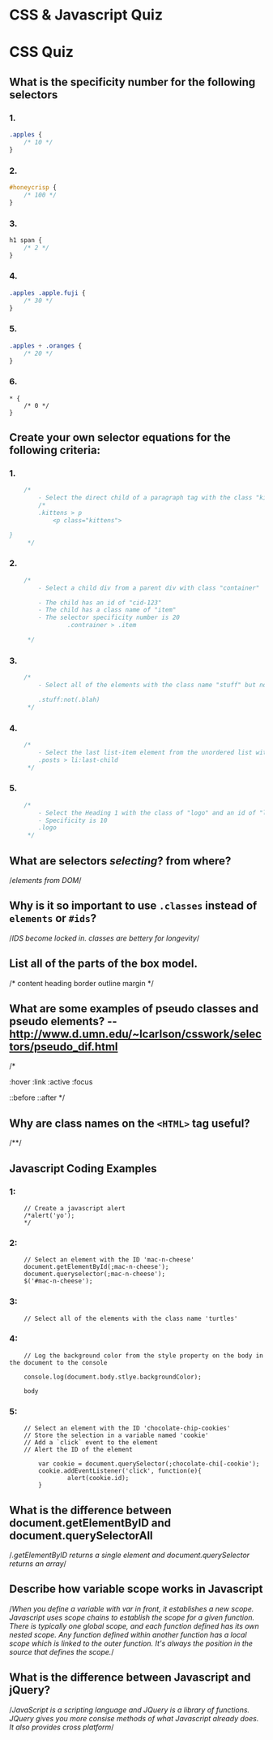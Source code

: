 # CSS & Javascript Quiz

# CSS Quiz

## What is the specificity number for the following selectors

### 1. 
```CSS
.apples {
    /* 10 */
}
```

### 2. 
```CSS
#honeycrisp {
    /* 100 */
}
```

### 3. 
```CSS
h1 span {
    /* 2 */   
}
```

### 4. 
```CSS
.apples .apple.fuji {
    /* 30 */ 
}
```

### 5. 
```CSS
.apples + .oranges {
    /* 20 */
}
```

### 6.
```
* {
    /* 0 */    
}
```

## Create your own selector equations for the following criteria:

### 1. 
```css
    /*
        - Select the direct child of a paragraph tag with the class "kittens"
        /*
        .kittens > p
            <p class="kittens">

}
     */
```

### 2. 
```css
    /*
        - Select a child div from a parent div with class "container"

        - The child has an id of "cid-123"
        - The child has a class name of "item"
        - The selector specificity number is 20
                .contrainer > .item

     */
```

### 3. 
```css
    /*
        - Select all of the elements with the class name "stuff" but not with the class name "blah"

        .stuff:not(.blah)
     */
```

### 4. 
```css
    /*
        - Select the last list-item element from the unordered list with the class name "posts"
        .posts > li:last-child
     */
```

### 5. 
```css
    /*
        - Select the Heading 1 with the class of "logo" and an id of "logo"
        - Specificity is 10
        .logo
     */
```

## What are selectors *selecting*? from where?
/*elements from DOM*/
## Why is it so important to use `.classes` instead of `elements` or `#ids`?
/*IDS become locked in. classes are bettery for longevity*/

## List all of the parts of the box model.
/*
content
heading
border
outline
margin
*/
## What are some examples of pseudo classes and pseudo elements? -- http://www.d.umn.edu/~lcarlson/csswork/selectors/pseudo_dif.html
/*

:hover :link :active :focus

::before ::after
*/
## Why are class names on the `<HTML>` tag useful?
/**/

## Javascript Coding Examples

### 1: 
```JS
    // Create a javascript alert
    /*alert('yo');
    */
```

### 2: 
```JS
    // Select an element with the ID 'mac-n-cheese'
    document.getElementById(;mac-n-cheese');
    document.queryselector(;mac-n-cheese');
    $('#mac-n-cheese');
```

### 3: 
```JS
    // Select all of the elements with the class name 'turtles'
```

### 4: 
```JS
    // Log the background color from the style property on the body in the document to the console

    console.log(document.body.stlye.backgroundColor);

    body
```

### 5: 
```JS
    // Select an element with the ID 'chocolate-chip-cookies'
    // Store the selection in a variable named 'cookie'
    // Add a `click` event to the element
    // Alert the ID of the element

        var cookie = document.querySelector(;chocolate-chi[-cookie');
        cookie.addEventListener('click', function(e){
                alert(cookie.id);
        }
```

## What is the difference between document.getElementByID and document.querySelectorAll
/*.getElementByID returns a single element and document.querySelector returns an array*/
## Describe how variable scope works in Javascript
/*When you define a variable with var in front, it establishes a new scope. Javascript uses scope chains to establish the scope for a given function. There is typically one global scope, and each function defined has its own nested scope. Any function defined within another function has a local scope which is linked to the outer function. It's always the position in the source that defines the scope.*/
## What is the difference between Javascript and jQuery?
/*JavaScript is a scripting language and JQuery is a library of functions. JQuery gives you more consise methods of what Javascript already does. It also provides cross platform*/
